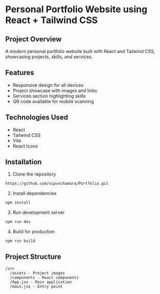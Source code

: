 # Personal Portfolio Website using React + Tailwind CSS

## Project Overview
A modern personal portfolio website built with React and Tailwind CSS, showcasing projects, skills, and services.

## Features
- Responsive design for all devices
- Project showcase with images and links
- Services section highlighting skills
- QR code available for mobile scanning

## Technologies Used
- React
- Tailwind CSS
- Vite
- React Icons

## Installation
1. Clone the repository
```bash
https://github.com/nipunchamara/Portfolio.git
```
2. Install dependencies
```bash
npm install
```
3. Run development server
```bash
npm run dev
```
4. Build for production
```bash
npm run build
```

## Project Structure
```
/src
  /assets - Project images
  /components - React components
  /App.jsx - Main application
  /main.jsx - Entry point
```
